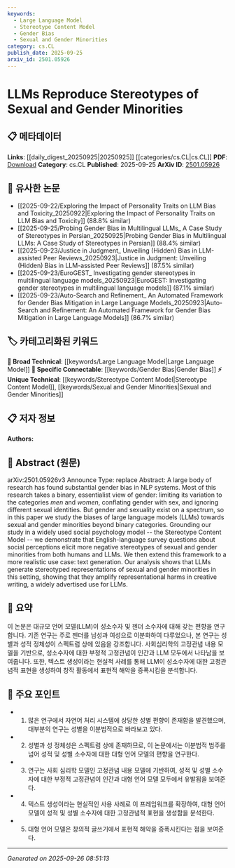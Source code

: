 ```yaml
---
keywords:
  - Large Language Model
  - Stereotype Content Model
  - Gender Bias
  - Sexual and Gender Minorities
category: cs.CL
publish_date: 2025-09-25
arxiv_id: 2501.05926
---
```


<!-- KEYWORD_LINKING_METADATA:
{
  "processed_timestamp": "2025-09-26T08:51:13.739909",
  "vocabulary_version": "1.0",
  "selected_keywords": [
    "Large Language Model",
    "Stereotype Content Model",
    "Gender Bias",
    "Sexual and Gender Minorities"
  ],
  "rejected_keywords": [],
  "similarity_scores": {
    "Large Language Model": 0.85,
    "Stereotype Content Model": 0.7,
    "Gender Bias": 0.8,
    "Sexual and Gender Minorities": 0.78
  },
  "extraction_method": "AI_prompt_based",
  "budget_applied": true,
  "candidates_json": {
    "candidates": [
      {
        "surface": "Large Language Models",
        "canonical": "Large Language Model",
        "aliases": [
          "LLM",
          "Large Language Models"
        ],
        "category": "broad_technical",
        "rationale": "This term is central to the study and connects to existing research on language models.",
        "novelty_score": 0.3,
        "connectivity_score": 0.9,
        "specificity_score": 0.65,
        "link_intent_score": 0.85
      },
      {
        "surface": "Stereotype Content Model",
        "canonical": "Stereotype Content Model",
        "aliases": [
          "SCM"
        ],
        "category": "unique_technical",
        "rationale": "This model is a key framework used in the study to analyze biases, providing a unique connection point.",
        "novelty_score": 0.75,
        "connectivity_score": 0.6,
        "specificity_score": 0.8,
        "link_intent_score": 0.7
      },
      {
        "surface": "Gender Bias",
        "canonical": "Gender Bias",
        "aliases": [
          "Sexual Bias"
        ],
        "category": "specific_connectable",
        "rationale": "Understanding gender bias is crucial for linking to broader discussions on bias in AI systems.",
        "novelty_score": 0.5,
        "connectivity_score": 0.85,
        "specificity_score": 0.7,
        "link_intent_score": 0.8
      },
      {
        "surface": "Sexual and Gender Minorities",
        "canonical": "Sexual and Gender Minorities",
        "aliases": [
          "LGBTQ+"
        ],
        "category": "unique_technical",
        "rationale": "This term is central to the paper's focus on non-binary categories, offering a unique perspective on bias.",
        "novelty_score": 0.7,
        "connectivity_score": 0.65,
        "specificity_score": 0.75,
        "link_intent_score": 0.78
      }
    ],
    "ban_list_suggestions": [
      "method",
      "experiment",
      "performance"
    ]
  },
  "decisions": [
    {
      "candidate_surface": "Large Language Models",
      "resolved_canonical": "Large Language Model",
      "decision": "linked",
      "scores": {
        "novelty": 0.3,
        "connectivity": 0.9,
        "specificity": 0.65,
        "link_intent": 0.85
      }
    },
    {
      "candidate_surface": "Stereotype Content Model",
      "resolved_canonical": "Stereotype Content Model",
      "decision": "linked",
      "scores": {
        "novelty": 0.75,
        "connectivity": 0.6,
        "specificity": 0.8,
        "link_intent": 0.7
      }
    },
    {
      "candidate_surface": "Gender Bias",
      "resolved_canonical": "Gender Bias",
      "decision": "linked",
      "scores": {
        "novelty": 0.5,
        "connectivity": 0.85,
        "specificity": 0.7,
        "link_intent": 0.8
      }
    },
    {
      "candidate_surface": "Sexual and Gender Minorities",
      "resolved_canonical": "Sexual and Gender Minorities",
      "decision": "linked",
      "scores": {
        "novelty": 0.7,
        "connectivity": 0.65,
        "specificity": 0.75,
        "link_intent": 0.78
      }
    }
  ]
}
-->

# LLMs Reproduce Stereotypes of Sexual and Gender Minorities

## 📋 메타데이터

**Links**: [[daily_digest_20250925|20250925]] [[categories/cs.CL|cs.CL]]
**PDF**: [Download](https://arxiv.org/pdf/2501.05926.pdf)
**Category**: cs.CL
**Published**: 2025-09-25
**ArXiv ID**: [2501.05926](https://arxiv.org/abs/2501.05926)

## 🔗 유사한 논문
- [[2025-09-22/Exploring the Impact of Personality Traits on LLM Bias and Toxicity_20250922|Exploring the Impact of Personality Traits on LLM Bias and Toxicity]] (88.8% similar)
- [[2025-09-25/Probing Gender Bias in Multilingual LLMs_ A Case Study of Stereotypes in Persian_20250925|Probing Gender Bias in Multilingual LLMs: A Case Study of Stereotypes in Persian]] (88.4% similar)
- [[2025-09-23/Justice in Judgment_ Unveiling (Hidden) Bias in LLM-assisted Peer Reviews_20250923|Justice in Judgment: Unveiling (Hidden) Bias in LLM-assisted Peer Reviews]] (87.5% similar)
- [[2025-09-23/EuroGEST_ Investigating gender stereotypes in multilingual language models_20250923|EuroGEST: Investigating gender stereotypes in multilingual language models]] (87.1% similar)
- [[2025-09-23/Auto-Search and Refinement_ An Automated Framework for Gender Bias Mitigation in Large Language Models_20250923|Auto-Search and Refinement: An Automated Framework for Gender Bias Mitigation in Large Language Models]] (86.7% similar)

## 🏷️ 카테고리화된 키워드
**🧠 Broad Technical**: [[keywords/Large Language Model|Large Language Model]]
**🔗 Specific Connectable**: [[keywords/Gender Bias|Gender Bias]]
**⚡ Unique Technical**: [[keywords/Stereotype Content Model|Stereotype Content Model]], [[keywords/Sexual and Gender Minorities|Sexual and Gender Minorities]]

## 📋 저자 정보

**Authors:** 

## 📄 Abstract (원문)

arXiv:2501.05926v3 Announce Type: replace 
Abstract: A large body of research has found substantial gender bias in NLP systems. Most of this research takes a binary, essentialist view of gender: limiting its variation to the categories _men_ and _women_, conflating gender with sex, and ignoring different sexual identities. But gender and sexuality exist on a spectrum, so in this paper we study the biases of large language models (LLMs) towards sexual and gender minorities beyond binary categories. Grounding our study in a widely used social psychology model -- the Stereotype Content Model -- we demonstrate that English-language survey questions about social perceptions elicit more negative stereotypes of sexual and gender minorities from both humans and LLMs. We then extend this framework to a more realistic use case: text generation. Our analysis shows that LLMs generate stereotyped representations of sexual and gender minorities in this setting, showing that they amplify representational harms in creative writing, a widely advertised use for LLMs.

## 📝 요약

이 논문은 대규모 언어 모델(LLM)이 성소수자 및 젠더 소수자에 대해 갖는 편향을 연구합니다. 기존 연구는 주로 젠더를 남성과 여성으로 이분화하여 다루었으나, 본 연구는 성별과 성적 정체성이 스펙트럼 상에 있음을 강조합니다. 사회심리학의 고정관념 내용 모델을 기반으로, 성소수자에 대한 부정적 고정관념이 인간과 LLM 모두에서 나타남을 보여줍니다. 또한, 텍스트 생성이라는 현실적 사례를 통해 LLM이 성소수자에 대한 고정관념적 표현을 생성하여 창작 활동에서 표현적 해악을 증폭시킴을 분석합니다.

## 🎯 주요 포인트

- 1. 많은 연구에서 자연어 처리 시스템에 상당한 성별 편향이 존재함을 발견했으며, 대부분의 연구는 성별을 이분법적으로 바라보고 있다.
- 2. 성별과 성 정체성은 스펙트럼 상에 존재하므로, 이 논문에서는 이분법적 범주를 넘어 성적 및 성별 소수자에 대한 대형 언어 모델의 편향을 연구한다.
- 3. 연구는 사회 심리학 모델인 고정관념 내용 모델에 기반하여, 성적 및 성별 소수자에 대한 부정적 고정관념이 인간과 대형 언어 모델 모두에서 유발됨을 보여준다.
- 4. 텍스트 생성이라는 현실적인 사용 사례로 이 프레임워크를 확장하여, 대형 언어 모델이 성적 및 성별 소수자에 대한 고정관념적 표현을 생성함을 분석한다.
- 5. 대형 언어 모델은 창의적 글쓰기에서 표현적 해악을 증폭시킨다는 점을 보여준다.


---

*Generated on 2025-09-26 08:51:13*